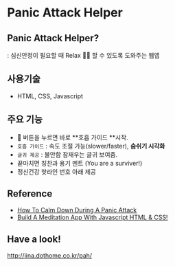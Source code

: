 # Panic Attack Helper

## Panic Attack Helper?

: 심신안정이 필요할 때 Relax 💆‍♂️ 할 수 있도록 도와주는 웹앱

## 사용기술

- HTML, CSS, Javascript

## 주요 기능

- 🚨 버튼을 누르면 바로 **호흡 가이드 **시작.
- `호흡 가이드` : 속도 조절 가능(slower/faster), **숨쉬기 시각화**
- `글귀 제공` : 불안함 잠재우는 글귀 보여줌.
- 끝마치면 칭찬과 용기 멘트 (You are a surviver!)
- 정신건강 핫라인 번호 아래 제공

## Reference

- [How To Calm Down During A Panic Attack](https://www.youtube.com/watch?v=IAODG6KaNBc)
- [Build A Meditation App With Javascript HTML & CSS!](https://www.youtube.com/watch?v=oMBXdZzYqEk)

## Have a look!

http://iina.dothome.co.kr/pah/
